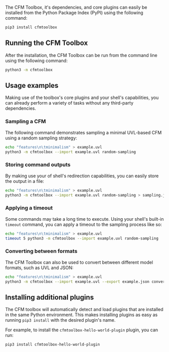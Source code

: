 The CFM Toolbox, it's dependencies, and core plugins can easily be installed from the Python Package Index (PyPI) using the following command:

```bash
pip3 install cfmtoolbox
```

## Running the CFM Toolbox

After the installation, the CFM Toolbox can be run from the command line using the following command:

```bash
python3 -m cfmtoolbox
```

## Usage examples

Making use of the toolbox's core plugins and your shell's capabilities, you can already perform a variety of tasks without any third-party dependencies.

### Sampling a CFM

The following command demonstrates sampling a minimal UVL-based CFM using a random sampling strategy:

```bash
echo "features\n\tminimalism" > example.uvl
python3 -m cfmtoolbox --import example.uvl random-sampling
```

### Storing command outputs

By making use your of shell's redirection capabilities, you can easily store the output in a file:

```bash
echo "features\n\tminimalism" > example.uvl
python3 -m cfmtoolbox --import example.uvl random-sampling > sampling.json
```

### Applying a timeout

Some commands may take a long time to execute.
Using your shell's built-in `timeout` command, you can apply a timeout to the sampling process like so:

```bash
echo "features\n\tminimalism" > example.uvl
timeout 5 python3 -m cfmtoolbox --import example.uvl random-sampling
```

### Converting between formats

The CFM Toolbox can also be used to convert between different model formats, such as UVL and JSON:

```bash
echo "features\n\tminimalism" > example.uvl
python3 -m cfmtoolbox --import example.uvl --export example.json convert
```

## Installing additional plugins

The CFM toolbox will automatically detect and load plugins that are installed in the same Python environment.
This makes installing plugins as easy as running `pip3 install` with the desired plugin's name.

For example, to install the `cfmtoolbox-hello-world-plugin` plugin, you can run:

```bash
pip3 install cfmtoolbox-hello-world-plugin
```
